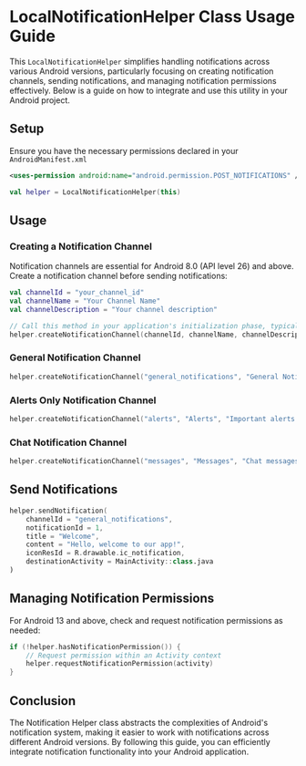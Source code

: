 # LocalNotificationHelper Class Usage Guide

This `LocalNotificationHelper` simplifies handling notifications across various Android versions,
particularly focusing on creating notification channels, sending notifications, and managing notification permissions effectively.
Below is a guide on how to integrate and use this utility in your Android project.

## Setup
Ensure you have the necessary permissions declared in your `AndroidManifest.xml`
```xml
<uses-permission android:name="android.permission.POST_NOTIFICATIONS" />
```
```kotlin
val helper = LocalNotificationHelper(this)
```

## Usage
### Creating a Notification Channel
Notification channels are essential for Android 8.0 (API level 26) and above.
Create a notification channel before sending notifications:

```kotlin
val channelId = "your_channel_id"
val channelName = "Your Channel Name"
val channelDescription = "Your channel description"

// Call this method in your application's initialization phase, typically in onCreate() of your MainActivity or Application class.
helper.createNotificationChannel(channelId, channelName, channelDescription)
```

### General Notification Channel
```kotlin
helper.createNotificationChannel("general_notifications", "General Notifications", "All general app notifications.")
```

### Alerts Only Notification Channel
```kotlin
helper.createNotificationChannel("alerts", "Alerts", "Important alerts and warnings.")
```

### Chat Notification Channel
```kotlin
helper.createNotificationChannel("messages", "Messages", "Chat messages and conversation alerts.")
```

## Send Notifications

```kotlin
helper.sendNotification(
    channelId = "general_notifications",
    notificationId = 1,
    title = "Welcome",
    content = "Hello, welcome to our app!",
    iconResId = R.drawable.ic_notification,
    destinationActivity = MainActivity::class.java
)

```
## Managing Notification Permissions
For Android 13 and above, check and request notification permissions as needed:

```kotlin
if (!helper.hasNotificationPermission()) {
    // Request permission within an Activity context
    helper.requestNotificationPermission(activity)
}
```

## Conclusion
The Notification Helper class abstracts the complexities of Android's notification system, making it easier to work with notifications across different Android versions.
By following this guide, you can efficiently integrate notification functionality into your Android application.
